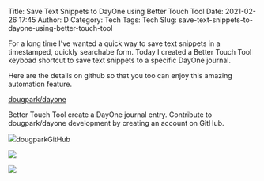 Title: Save Text Snippets to DayOne using Better Touch Tool
Date: 2021-02-26 17:45
Author: D
Category: Tech
Tags: Tech
Slug: save-text-snippets-to-dayone-using-better-touch-tool

For a long time I've wanted a quick way to save text snippets in a timestamped, quickly searchabe form. Today I created a Better Touch Tool keyboad shortcut to save text snippets to a specific DayOne journal.

Here are the details on github so that you too can enjoy this amazing automation feature.

[dougpark/dayone](https://github.com/dougpark/dayone)

Better Touch Tool create a DayOne journal entry. Contribute to dougpark/dayone development by creating an account on GitHub.

![](https://github.githubassets.com/favicons/favicon.svg)dougparkGitHub

![](https://avatars.githubusercontent.com/u/20155398?s=400&v=4)



![](https://ghost.64zbit.com/content/images/2021/02/image.png)